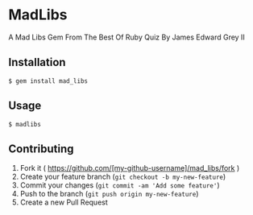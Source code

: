 # MadLibs

A Mad Libs Gem From The Best Of Ruby Quiz By James Edward Grey II

## Installation

`$ gem install mad_libs`

## Usage

`$ madlibs`

## Contributing

1. Fork it ( https://github.com/[my-github-username]/mad_libs/fork )
2. Create your feature branch (`git checkout -b my-new-feature`)
3. Commit your changes (`git commit -am 'Add some feature'`)
4. Push to the branch (`git push origin my-new-feature`)
5. Create a new Pull Request
